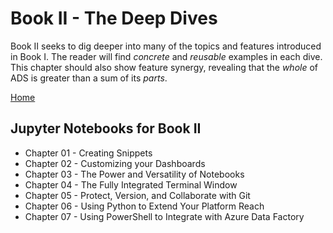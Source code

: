 # Book II - The Deep Dives

Book II seeks to dig deeper into many of the topics and features introduced in Book I. The reader will find *concrete* and *reusable* examples in each dive. This chapter should also show feature synergy, revealing that the *whole* of ADS is greater than a sum of its *parts*.


[Home](../readme.md)

## Jupyter Notebooks for Book II
- Chapter 01 - Creating Snippets
- Chapter 02 - Customizing your Dashboards
- Chapter 03 - The Power and Versatility of Notebooks
- Chapter 04 - The Fully Integrated Terminal Window
- Chapter 05 - Protect, Version, and Collaborate with Git
- Chapter 06 - Using Python to Extend Your Platform Reach
- Chapter 07 - Using PowerShell to Integrate with Azure Data Factory
